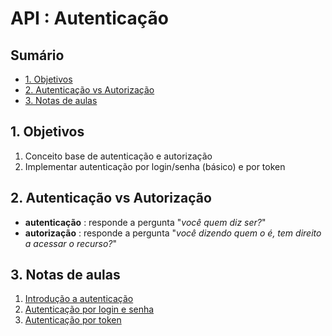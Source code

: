 # API : Autenticação <!-- omit in toc -->

## Sumário <!-- omit in toc -->

- [1. Objetivos](#1-objetivos)
- [2. Autenticação vs Autorização](#2-autentica%c3%a7%c3%a3o-vs-autoriza%c3%a7%c3%a3o)
- [3. Notas de aulas](#3-notas-de-aulas)


## 1. Objetivos

1. Conceito base de autenticação e autorização
2. Implementar autenticação por login/senha (básico) e por token

## 2. Autenticação vs Autorização

- **autenticação** : responde a pergunta "_você quem diz ser?_"
- **autorização** : responde a pergunta "_você dizendo quem o é, tem direito a acessar o recurso?_"


## 3. Notas de aulas

1. [Introdução a autenticação](./01-introduction)
2. [Autenticação por login e senha](./02-simple)
3. [Autenticação por token](./03-token)
